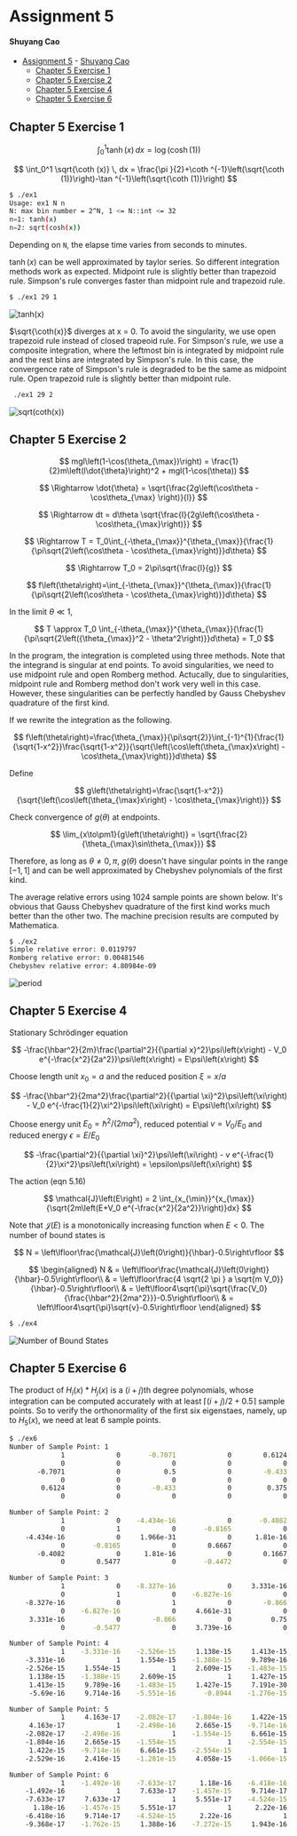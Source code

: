 # Assignment 5

#### Shuyang Cao

- [Assignment 5](#assignment-5)
      - [Shuyang Cao](#shuyang-cao)
  - [Chapter 5 Exercise 1](#chapter-5-exercise-1)
  - [Chapter 5 Exercise 2](#chapter-5-exercise-2)
  - [Chapter 5 Exercise 4](#chapter-5-exercise-4)
  - [Chapter 5 Exercise 6](#chapter-5-exercise-6)

## Chapter 5 Exercise 1

$$
\int_0^1 \tanh (x) \, dx = \log (\cosh (1))
$$

$$
\int_0^1 \sqrt{\coth (x)} \, dx = \frac{\pi }{2}+\coth ^{-1}\left(\sqrt{\coth (1)}\right)-\tan ^{-1}\left(\sqrt{\coth (1)}\right)
$$



```bash
$ ./ex1 
Usage: ex1 N n
N: max bin number = 2^N, 1 <= N::int <= 32
n=1: tanh(x)
n=2: sqrt(cosh(x))
```

Depending on ```N```, the elapse time varies from seconds to minutes.

$\tanh (x)$ can be well approximated by taylor series. So different integration methods work as expected. Midpoint rule is slightly better than trapezoid rule. Simpson's rule converges faster than midpoint rule and trapezoid rule.

```bash
$ ./ex1 29 1
```

![tanh(x)](CH5/EX1/tanh(x).png)

$\sqrt{\coth(x)}$ diverges at x = 0. To avoid the singularity, we use open trapezoid rule instead of closed trapeoid rule. For Simpson's rule, we use a composite integration, where the leftmost bin is integrated by midpoint rule and the rest bins are integrated by Simpson's rule. In this case, the convergence rate of Simpson's rule is degraded to be the same as midpoint rule. Open trapezoid rule is slightly better than midpoint rule.

```bash
 ./ex1 29 2
```

![sqrt(coth(x))](CH5/EX1/sqrt(coth(x)).png)


## Chapter 5 Exercise 2

$$
mgl\left(1-\cos(\theta_{\max})\right) = \frac{1}{2}m\left(l\dot{\theta}\right)^2 + mgl(1-\cos(\theta)) 
$$

$$
\Rightarrow  \dot{\theta} = \sqrt{\frac{2g\left(\cos\theta - \cos\theta_{\max} \right)}{l}}
$$

$$
\Rightarrow dt = d\theta \sqrt{\frac{l}{2g\left(\cos\theta - \cos\theta_{\max}\right)}}
$$

$$
\Rightarrow T = T_0\int_{-\theta_{\max}}^{\theta_{\max}}{\frac{1}{\pi\sqrt{2\left(\cos\theta - \cos\theta_{\max}\right)}}d\theta}
$$

$$
\Rightarrow T_0 = 2\pi\sqrt{\frac{l}{g}}
$$

$$
f\left(\theta\right)=\int_{-\theta_{\max}}^{\theta_{\max}}{\frac{1}{\pi\sqrt{2\left(\cos\theta - \cos\theta_{\max}\right)}}d\theta}
$$

In the limit $\theta \ll 1$,

$$
T \approx T_0 \int_{-\theta_{\max}}^{\theta_{\max}}{\frac{1}{\pi\sqrt{2\left({\theta_{\max}}^2 - \theta^2\right)}}d\theta} = T_0
$$

In the program, the integration is completed using three methods. Note that the integrand is singular at end points. To avoid singularities, we need to use midpoint rule and open Romberg method. Actucally, due to singularities, midpoint rule and Romberg method don't work very well in this case. However, these singularities can be perfectly handled by Gauss Chebyshev quadrature of the first kind.

If we rewrite the integration as the following.

$$
f\left(\theta\right)=\frac{\theta_{\max}}{\pi\sqrt{2}}\int_{-1}^{1}{\frac{1}{\sqrt{1-x^2}}\frac{\sqrt{1-x^2}}{\sqrt{\left(\cos\left(\theta_{\max}x\right) - \cos\theta_{\max}\right)}}d\theta}
$$

Define

$$
g\left(\theta\right)=\frac{\sqrt{1-x^2}}{\sqrt{\left(\cos\left(\theta_{\max}x\right) - \cos\theta_{\max}\right)}}
$$

Check convergence of $g\left(\theta\right)$ at endpoints.

$$
\lim_{x\to\pm1}{g\left(\theta\right)} = \sqrt{\frac{2}{\theta_{\max}\sin\theta_{\max}}}
$$

Therefore, as long as $\theta\neq0, \pi$, $g\left(\theta\right)$ doesn't have singular points in the range $\left[-1,1\right]$ and can be well approximated by Chebyshev polynomials of the first kind.

The average relative errors using 1024 sample points are shown below. It's obvious that Gauss Chebyshev quadrature of the first kind works much better than the other two. The machine precision results are computed by Mathematica.

```bash
$ ./ex2 
Simple relative error: 0.0119797
Romberg relative error: 0.00481546
Chebyshev relative error: 4.80984e-09
```

![period](CH5/EX2/perioid.png)

## Chapter 5 Exercise 4

Stationary Schrödinger equation

$$
-\frac{\hbar^2}{2m}\frac{\partial^2}{{\partial x}^2}\psi\left(x\right) - V_0 e^{-\frac{x^2}{2a^2}}\psi\left(x\right) = E\psi\left(x\right)
$$

Choose length unit $x_0=a$ and the reduced position $\xi=x/a$

$$
-\frac{\hbar^2}{2ma^2}\frac{\partial^2}{{\partial \xi}^2}\psi\left(\xi\right) - V_0 e^{-\frac{1}{2}\xi^2}\psi\left(\xi\right) = E\psi\left(\xi\right)
$$

Choose energy unit $E_0=\hbar^2/(2ma^2)$, reduced potential $v=V_0/E_0$ and reduced energy $\epsilon=E/E_0$

$$
-\frac{\partial^2}{{\partial \xi}^2}\psi\left(\xi\right) - v e^{-\frac{1}{2}\xi^2}\psi\left(\xi\right) = \epsilon\psi\left(\xi\right)
$$

The action (eqn 5.16)

$$
\mathcal{J}\left(E\right) = 2 \int_{x_{\min}}^{x_{\max}}{\sqrt{2m\left(E+V_0 e^{-\frac{x^2}{2a^2}}\right)}dx}
$$

Note that $\mathcal{J}\left(E\right)$ is a monotonically increasing function when $E<0$. The number of bound states is

$$
N = \left\lfloor\frac{\mathcal{J}\left(0\right)}{\hbar}-0.5\right\rfloor
$$

$$
\begin{aligned}
    N &  = \left\lfloor\frac{\mathcal{J}\left(0\right)}{\hbar}-0.5\right\rfloor\\
    & = \left\lfloor\frac{4 \sqrt{2 \pi } a \sqrt{m V_0}}{\hbar}-0.5\right\rfloor\\
    & = \left\lfloor4\sqrt{\pi}\sqrt{\frac{V_0}{\frac{\hbar^2}{2ma^2}}}-0.5\right\rfloor\\
    & = \left\lfloor4\sqrt{\pi}\sqrt{v}-0.5\right\rfloor
\end{aligned}
$$

```bash
$ ./ex4
```

![Number of Bound States](CH5/EX4/number.png)

## Chapter 5 Exercise 6

The product of $H_i(x)*H_j(x)$ is a $(i+j)$th degree polynomials, whose integration can be computed accurately with at least $\lceil(i+j)/2+0.5\rceil$ sample points. So to verify the orthonormality of the first six eigenstaes, namely, up to $H_5(x)$, we need at leat 6 sample points.

```bash
$ ./ex6 
Number of Sample Point: 1
             1             0       -0.7071             0        0.6124             0
             0             0             0             0             0             0
       -0.7071             0           0.5             0        -0.433             0
             0             0             0             0             0             0
        0.6124             0        -0.433             0         0.375             0
             0             0             0             0             0             0

Number of Sample Point: 2
             1             0    -4.434e-16             0       -0.4082             0
             0             1             0       -0.8165             0        0.5477
    -4.434e-16             0     1.966e-31             0      1.81e-16             0
             0       -0.8165             0        0.6667             0       -0.4472
       -0.4082             0      1.81e-16             0        0.1667             0
             0        0.5477             0       -0.4472             0           0.3

Number of Sample Point: 3
             1             0    -8.327e-16             0     3.331e-16             0
             0             1             0    -6.827e-16             0       -0.5477
    -8.327e-16             0             1             0        -0.866             0
             0    -6.827e-16             0     4.661e-31             0     3.739e-16
     3.331e-16             0        -0.866             0          0.75             0
             0       -0.5477             0     3.739e-16             0           0.3

Number of Sample Point: 4
             1    -3.331e-16    -2.526e-15     1.138e-15     1.413e-15     -5.69e-16
    -3.331e-16             1     1.554e-15    -1.388e-15     9.789e-16     9.714e-16
    -2.526e-15     1.554e-15             1     2.609e-15    -1.483e-15    -5.551e-16
     1.138e-15    -1.388e-15     2.609e-15             1     1.427e-15       -0.8944
     1.413e-15     9.789e-16    -1.483e-15     1.427e-15     7.191e-30    -1.276e-15
     -5.69e-16     9.714e-16    -5.551e-16       -0.8944    -1.276e-15           0.8

Number of Sample Point: 5
             1     4.163e-17    -2.082e-17    -1.804e-16     1.422e-15    -2.529e-16
     4.163e-17             1    -2.498e-16     2.665e-15    -9.714e-16     2.416e-15
    -2.082e-17    -2.498e-16             1    -1.554e-15     6.661e-15    -1.281e-15
    -1.804e-16     2.665e-15    -1.554e-15             1    -2.554e-15     4.058e-15
     1.422e-15    -9.714e-16     6.661e-15    -2.554e-15             1    -1.066e-15
    -2.529e-16     2.416e-15    -1.281e-15     4.058e-15    -1.066e-15     2.514e-29

Number of Sample Point: 6
             1    -1.492e-16    -7.633e-17      1.18e-16    -6.418e-16    -9.368e-17
    -1.492e-16             1     7.633e-17    -1.457e-15     9.714e-17    -1.762e-15
    -7.633e-17     7.633e-17             1     5.551e-17    -4.524e-15     1.388e-16
      1.18e-16    -1.457e-15     5.551e-17             1      2.22e-16    -7.272e-15
    -6.418e-16     9.714e-17    -4.524e-15      2.22e-16             1     1.943e-16
    -9.368e-17    -1.762e-15     1.388e-16    -7.272e-15     1.943e-16             1
```